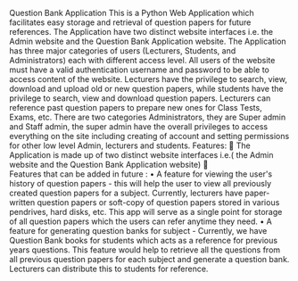 Question Bank Application
This is a Python Web Application which facilitates easy storage and retrieval of question papers for future references. The Application have two distinct website interfaces i.e. the Admin website and the Question Bank Application website. The Application has three major categories of users (Lecturers, Students, and Administrators) each with different access level. All users of the website must have a valid authentication username and password to be able to access content of the website. Lecturers have the privilege to search, view, download and upload old or new question papers, while students have the privilege to search, view and download question papers. Lecturers can reference past question papers to prepare new ones for Class Tests, Exams, etc. There are two categories Administrators, they are Super admin and Staff admin, the super admin have the overall privileges to access everything on the site including creating of account and setting permissions for other low level Admin, lecturers and students. 
Features:
	The Application is made up of two distinct website interfaces i.e.( the Admin website and the Question Bank Application website)
	
Features that can be added in future :
•	A feature for viewing the user's history of question papers - this will help the user to view all previously created question papers for a subject. Currently, lecturers have paper-written question papers or soft-copy of question papers stored in various pendrives, hard disks, etc. This app will serve as a single point for storage of all question papers which the users can refer anytime they need.
•	A feature for generating question banks for subject - Currently, we have Question Bank books for students which acts as a reference for previous years questions. This feature would help to retrieve all the questions from all previous question papers for each subject and generate a question bank. Lecturers can distribute this to students for reference.

